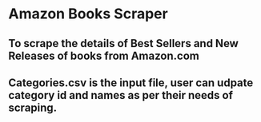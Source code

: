 # Amazon Books Scraper

## To scrape the details of Best Sellers and New Releases of books from Amazon.com

## Categories.csv is the input file, user can udpate category id and names as per their needs of scraping.
